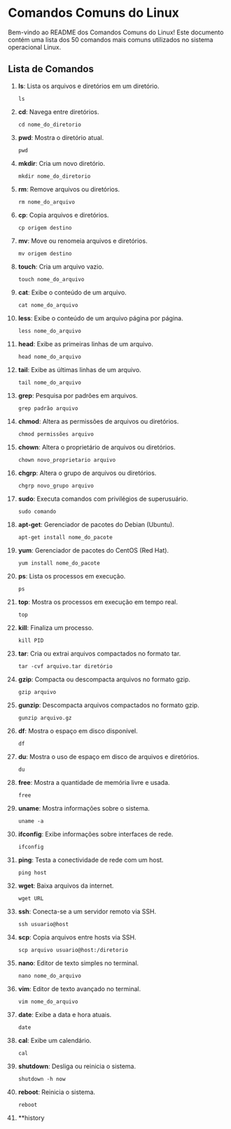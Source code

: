 # Comandos Comuns do Linux

Bem-vindo ao README dos Comandos Comuns do Linux! Este documento contém uma lista dos 50 comandos mais comuns utilizados no sistema operacional Linux.

## Lista de Comandos

1. **ls**: Lista os arquivos e diretórios em um diretório.
    ```
    ls
    ```

2. **cd**: Navega entre diretórios.
    ```
    cd nome_do_diretorio
    ```

3. **pwd**: Mostra o diretório atual.
    ```
    pwd
    ```

4. **mkdir**: Cria um novo diretório.
    ```
    mkdir nome_do_diretorio
    ```

5. **rm**: Remove arquivos ou diretórios.
    ```
    rm nome_do_arquivo
    ```

6. **cp**: Copia arquivos e diretórios.
    ```
    cp origem destino
    ```

7. **mv**: Move ou renomeia arquivos e diretórios.
    ```
    mv origem destino
    ```

8. **touch**: Cria um arquivo vazio.
    ```
    touch nome_do_arquivo
    ```

9. **cat**: Exibe o conteúdo de um arquivo.
    ```
    cat nome_do_arquivo
    ```

10. **less**: Exibe o conteúdo de um arquivo página por página.
    ```
    less nome_do_arquivo
    ```

11. **head**: Exibe as primeiras linhas de um arquivo.
    ```
    head nome_do_arquivo
    ```

12. **tail**: Exibe as últimas linhas de um arquivo.
    ```
    tail nome_do_arquivo
    ```

13. **grep**: Pesquisa por padrões em arquivos.
    ```
    grep padrão arquivo
    ```

14. **chmod**: Altera as permissões de arquivos ou diretórios.
    ```
    chmod permissões arquivo
    ```

15. **chown**: Altera o proprietário de arquivos ou diretórios.
    ```
    chown novo_proprietario arquivo
    ```

16. **chgrp**: Altera o grupo de arquivos ou diretórios.
    ```
    chgrp novo_grupo arquivo
    ```

17. **sudo**: Executa comandos com privilégios de superusuário.
    ```
    sudo comando
    ```

18. **apt-get**: Gerenciador de pacotes do Debian (Ubuntu).
    ```
    apt-get install nome_do_pacote
    ```

19. **yum**: Gerenciador de pacotes do CentOS (Red Hat).
    ```
    yum install nome_do_pacote
    ```

20. **ps**: Lista os processos em execução.
    ```
    ps
    ```

21. **top**: Mostra os processos em execução em tempo real.
    ```
    top
    ```

22. **kill**: Finaliza um processo.
    ```
    kill PID
    ```

23. **tar**: Cria ou extrai arquivos compactados no formato tar.
    ```
    tar -cvf arquivo.tar diretório
    ```

24. **gzip**: Compacta ou descompacta arquivos no formato gzip.
    ```
    gzip arquivo
    ```

25. **gunzip**: Descompacta arquivos compactados no formato gzip.
    ```
    gunzip arquivo.gz
    ```

26. **df**: Mostra o espaço em disco disponível.
    ```
    df
    ```

27. **du**: Mostra o uso de espaço em disco de arquivos e diretórios.
    ```
    du
    ```

28. **free**: Mostra a quantidade de memória livre e usada.
    ```
    free
    ```

29. **uname**: Mostra informações sobre o sistema.
    ```
    uname -a
    ```

30. **ifconfig**: Exibe informações sobre interfaces de rede.
    ```
    ifconfig
    ```

31. **ping**: Testa a conectividade de rede com um host.
    ```
    ping host
    ```

32. **wget**: Baixa arquivos da internet.
    ```
    wget URL
    ```

33. **ssh**: Conecta-se a um servidor remoto via SSH.
    ```
    ssh usuario@host
    ```

34. **scp**: Copia arquivos entre hosts via SSH.
    ```
    scp arquivo usuario@host:/diretorio
    ```

35. **nano**: Editor de texto simples no terminal.
    ```
    nano nome_do_arquivo
    ```

36. **vim**: Editor de texto avançado no terminal.
    ```
    vim nome_do_arquivo
    ```

37. **date**: Exibe a data e hora atuais.
    ```
    date
    ```

38. **cal**: Exibe um calendário.
    ```
    cal
    ```

39. **shutdown**: Desliga ou reinicia o sistema.
    ```
    shutdown -h now
    ```

40. **reboot**: Reinicia o sistema.
    ```
    reboot
    ```

41. **history

